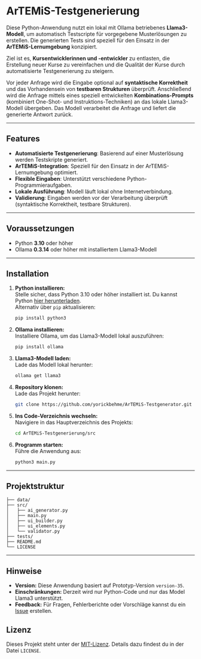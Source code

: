 # **ArTEMiS-Testgenerierung**

Diese Python-Anwendung nutzt ein lokal mit Ollama betriebenes **Llama3-Modell**, um automatisch Testscripte für vorgegebene Musterlösungen zu erstellen. Die generierten Tests sind speziell für den Einsatz in der **ArTEMiS-Lernumgebung** konzipiert.

Ziel ist es, **Kursentwicklerinnen und -entwickler** zu entlasten, die Erstellung neuer Kurse zu vereinfachen und die Qualität der Kurse durch automatisierte Testgenerierung zu steigern.

Vor jeder Anfrage wird die Eingabe optional auf **syntaktische Korrektheit** und das Vorhandensein von **testbaren Strukturen** überprüft. Anschließend wird die Anfrage mittels eines speziell entwickelten **Kombinations-Prompts** (kombiniert One-Shot- und Instruktions-Techniken) an das lokale Llama3-Modell übergeben. Das Modell verarbeitet die Anfrage und liefert die generierte Antwort zurück.

---

## **Features**
- **Automatisierte Testgenerierung**: Basierend auf einer Musterlösung werden Testskripte generiert.
- **ArTEMiS-Integration**: Speziell für den Einsatz in der ArTEMiS-Lernumgebung optimiert.
- **Flexible Eingaben**: Unterstützt verschiedene Python-Programmieraufgaben.
- **Lokale Ausführung**: Modell läuft lokal ohne Internetverbindung.
- **Validierung**: Eingaben werden vor der Verarbeitung überprüft (syntaktische Korrektheit, testbare Strukturen).

---

## **Voraussetzungen**
- Python **3.10** oder höher
- Ollama **0.3.14** oder höher mit installiertem Llama3-Modell

---

## **Installation**
1. **Python installieren:**  
   Stelle sicher, dass Python 3.10 oder höher installiert ist. Du kannst Python [hier herunterladen](https://www.python.org/).  
   Alternativ über `pip` aktualisieren:  
   ```bash
   pip install python3
   ```
2. **Ollama installieren:**  
   Installiere Ollama, um das Llama3-Modell lokal auszuführen:
   ```bash
   pip install ollama
   ```
3. **Llama3-Modell laden:**  
   Lade das Modell lokal herunter:
   ```bash
   ollama get llama3
   ```
4. **Repository klonen:**  
   Lade das Projekt herunter:
   ```bash
   git clone https://github.com/yorickbehme/ArTEMiS-Testgenerator.git
   ```
5. **Ins Code-Verzeichnis wechseln:**  
   Navigiere in das Hauptverzeichnis des Projekts:
   ```bash
   cd ArTEMiS-Testgenerierung/src
   ```
5. **Programm starten:**  
   Führe die Anwendung aus:
   ```bash
   python3 main.py
   ```
 
---

## **Projektstruktur**

```plaintext
├── data/
├── src/
│   ├── ai_generator.py  
│   ├── main.py
│   ├── ui_builder.py
│   ├── ui_elements.py
│   └── validator.py
├── tests/
├── README.md
└── LICENSE
```

---

## **Hinweise**
- **Version:** Diese Anwendung basiert auf Prototyp-Version `version-35`.
- **Einschränkungen:** Derzeit wird nur Python-Code und nur das Model Llama3 unterstützt.
- **Feedback:** Für Fragen, Fehlerberichte oder Vorschläge kannst du ein [Issue](https://github.com/<dein-repository>) erstellen.

## **Lizenz**
Dieses Projekt steht unter der [MIT-Lizenz](./LICENSE). Details dazu findest du in der Datei `LICENSE`.
